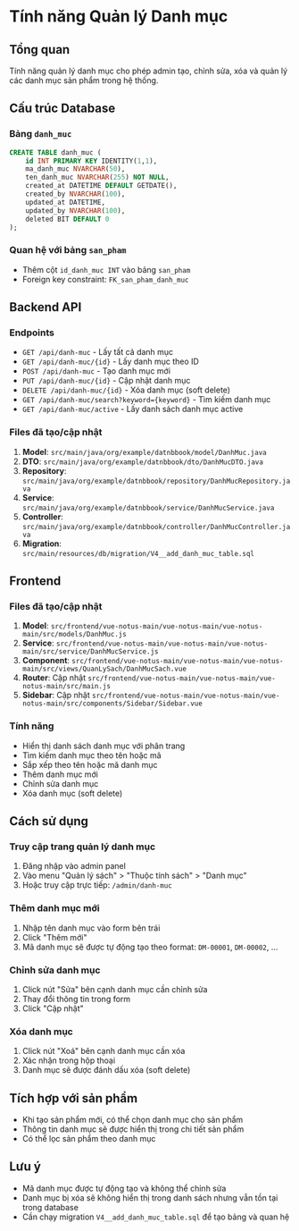 # Tính năng Quản lý Danh mục

## Tổng quan
Tính năng quản lý danh mục cho phép admin tạo, chỉnh sửa, xóa và quản lý các danh mục sản phẩm trong hệ thống.

## Cấu trúc Database

### Bảng `danh_muc`
```sql
CREATE TABLE danh_muc (
    id INT PRIMARY KEY IDENTITY(1,1),
    ma_danh_muc NVARCHAR(50),
    ten_danh_muc NVARCHAR(255) NOT NULL,
    created_at DATETIME DEFAULT GETDATE(),
    created_by NVARCHAR(100),
    updated_at DATETIME,
    updated_by NVARCHAR(100),
    deleted BIT DEFAULT 0
);
```

### Quan hệ với bảng `san_pham`
- Thêm cột `id_danh_muc INT` vào bảng `san_pham`
- Foreign key constraint: `FK_san_pham_danh_muc`

## Backend API

### Endpoints
- `GET /api/danh-muc` - Lấy tất cả danh mục
- `GET /api/danh-muc/{id}` - Lấy danh mục theo ID
- `POST /api/danh-muc` - Tạo danh mục mới
- `PUT /api/danh-muc/{id}` - Cập nhật danh mục
- `DELETE /api/danh-muc/{id}` - Xóa danh mục (soft delete)
- `GET /api/danh-muc/search?keyword={keyword}` - Tìm kiếm danh mục
- `GET /api/danh-muc/active` - Lấy danh sách danh mục active

### Files đã tạo/cập nhật
1. **Model**: `src/main/java/org/example/datnbbook/model/DanhMuc.java`
2. **DTO**: `src/main/java/org/example/datnbbook/dto/DanhMucDTO.java`
3. **Repository**: `src/main/java/org/example/datnbbook/repository/DanhMucRepository.java`
4. **Service**: `src/main/java/org/example/datnbbook/service/DanhMucService.java`
5. **Controller**: `src/main/java/org/example/datnbbook/controller/DanhMucController.java`
6. **Migration**: `src/main/resources/db/migration/V4__add_danh_muc_table.sql`

## Frontend

### Files đã tạo/cập nhật
1. **Model**: `src/frontend/vue-notus-main/vue-notus-main/vue-notus-main/src/models/DanhMuc.js`
2. **Service**: `src/frontend/vue-notus-main/vue-notus-main/vue-notus-main/src/service/DanhMucService.js`
3. **Component**: `src/frontend/vue-notus-main/vue-notus-main/vue-notus-main/src/views/QuanLySach/DanhMucSach.vue`
4. **Router**: Cập nhật `src/frontend/vue-notus-main/vue-notus-main/vue-notus-main/src/main.js`
5. **Sidebar**: Cập nhật `src/frontend/vue-notus-main/vue-notus-main/vue-notus-main/src/components/Sidebar/Sidebar.vue`

### Tính năng
- Hiển thị danh sách danh mục với phân trang
- Tìm kiếm danh mục theo tên hoặc mã
- Sắp xếp theo tên hoặc mã danh mục
- Thêm danh mục mới
- Chỉnh sửa danh mục
- Xóa danh mục (soft delete)

## Cách sử dụng

### Truy cập trang quản lý danh mục
1. Đăng nhập vào admin panel
2. Vào menu "Quản lý sách" > "Thuộc tính sách" > "Danh mục"
3. Hoặc truy cập trực tiếp: `/admin/danh-muc`

### Thêm danh mục mới
1. Nhập tên danh mục vào form bên trái
2. Click "Thêm mới"
3. Mã danh mục sẽ được tự động tạo theo format: `DM-00001`, `DM-00002`, ...

### Chỉnh sửa danh mục
1. Click nút "Sửa" bên cạnh danh mục cần chỉnh sửa
2. Thay đổi thông tin trong form
3. Click "Cập nhật"

### Xóa danh mục
1. Click nút "Xoá" bên cạnh danh mục cần xóa
2. Xác nhận trong hộp thoại
3. Danh mục sẽ được đánh dấu xóa (soft delete)

## Tích hợp với sản phẩm
- Khi tạo sản phẩm mới, có thể chọn danh mục cho sản phẩm
- Thông tin danh mục sẽ được hiển thị trong chi tiết sản phẩm
- Có thể lọc sản phẩm theo danh mục

## Lưu ý
- Mã danh mục được tự động tạo và không thể chỉnh sửa
- Danh mục bị xóa sẽ không hiển thị trong danh sách nhưng vẫn tồn tại trong database
- Cần chạy migration `V4__add_danh_muc_table.sql` để tạo bảng và quan hệ 
